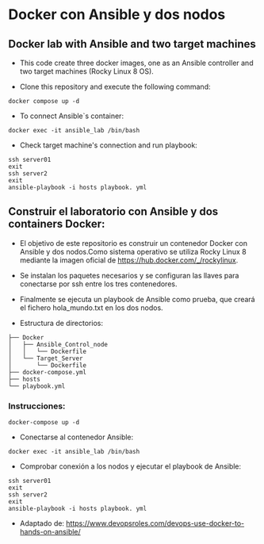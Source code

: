 # Docker con Ansible y dos nodos
## Docker lab with Ansible and two target machines
- This code create three docker images, one as an Ansible controller and two target machines (Rocky Linux 8 OS).
  
- Clone this repository and execute the following command:
  
`docker compose up -d`

- To connect Ansible`s container:
```
docker exec -it ansible_lab /bin/bash
```
- Check target machine's connection and run playbook:
```
ssh server01
exit
ssh server2
exit
ansible-playbook -i hosts playbook. yml
```

## Construir el laboratorio con Ansible y dos containers Docker:
- El objetivo de este repositorio es construir un contenedor Docker con Ansible y dos nodos.Como sistema operativo se utiliza Rocky Linux 8 mediante la imagen oficial de <https://hub.docker.com/_/rockylinux>.
- Se instalan los paquetes necesarios y se configuran las llaves para conectarse por ssh entre los tres contenedores.
- Finalmente se ejecuta un playbook de Ansible como prueba, que creará el fichero hola_mundo.txt en los dos nodos. 

- Estructura de directorios:
```
├── Docker
│   ├── Ansible_Control_node
│   │   └── Dockerfile
│   └── Target_Server
│       └── Dockerfile
├── docker-compose.yml
├── hosts
└── playbook.yml
```

### Instrucciones:
```
docker-compose up -d
```
- Conectarse al contenedor Ansible:
```
docker exec -it ansible_lab /bin/bash
```
- Comprobar conexión a los nodos y ejecutar el playbook de Ansible:
```
ssh server01
exit
ssh server2
exit
ansible-playbook -i hosts playbook. yml
```
  
- Adaptado de: <https://www.devopsroles.com/devops-use-docker-to-hands-on-ansible/> 
  
